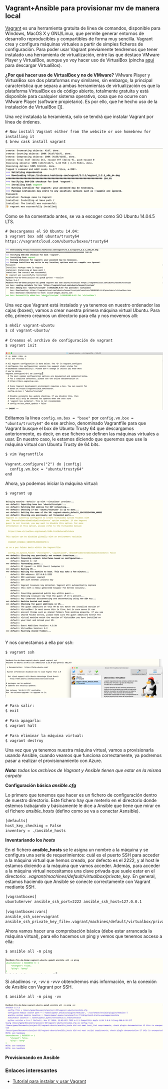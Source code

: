 ## Vagrant+Ansible para provisionar mv de manera local

[Vagrant](http://www.conasa.es/blog/vagrant-la-herramienta-para-crear-entornos-de-desarrollo-reproducibles/) es una herramienta gratuita de línea de comandos, disponible para Windows, MacOS X y GNU/Linux, que permite generar entornos de desarrollo reproducibles y compartibles de forma muy sencilla. Vagrant crea y configura máquinas virtuales a partir de simples ficheros de configuración. Para poder usar Vagrant previamente tendremos que tener instalado una herramienta de virtualización, entre las que destaco VMware Player y VirtualBox, aunque yo voy hacer uso de VirtualBox (pincha [aquí](https://www.virtualbox.org/wiki/Downloads) para descargar VirtualBox).

**¿Por qué hacer uso de VirtualBox y no de VMware?** VMware Player y VirtualBox son dos plataformas muy similares, sin embargo, la principal característica que separa a ambas herramientas de virtualización es que la plataforma VirtualBox es de código abierto, totalmente gratuita y está disponible para cualquier sistema operativo, cosa que no ocurre con VMware Player (software propietario). Es por ello, que he hecho uso de la instalación de VirtualBox [[1][1]].

Una vez instalada la heramienta, solo se tendrá que instalar Vagrant por línea de órdenes.

~~~
# Now install Vagrant either from the website or use homebrew for installing it
$ brew cask install vagrant
~~~

![](../../docs/images/vagrant0.png)

Como se ha comentado antes, se va a escoger como SO Ubuntu 14.04.5 LTS.

~~~
# Descargamos el SO Ubuntu 14.04:
$ vagrant box add ubuntu/trusty64 https://vagrantcloud.com/ubuntu/boxes/trusty64
~~~

![](../../docs/images/vagrant1.png)

Una vez que Vagrant está instalado y ya tenemos en nuestro ordenador las cajas (boxes), vamos a crear nuestra primera máquina virtual Ubuntu. Para ello, primero creamos un directorio para ella y nos movemos allí:

~~~
$ mkdir vagrant-ubuntu
$ cd vagrant-ubuntu/

# Creamos el archivo de configuración de vagrant
$ vagrant init
~~~

![](../../docs/images/vagrant2.png)

Editamos la línea `config.vm.box = "base"` por `config.vm.box = "ubuntu/trusty64"` de ese archivo, denominado Vagrantfile para que Vagrant busque el box de Ubuntu Trusty 64 que descargamos anteriormente, es decir, en ese fichero se definen las máquinas virtuales a usar. En nuestro caso, le estamos diciendo que queremos que use la máquina virtual con Ubuntu Trusty de 64 bits.

~~~
$ vim Vagrantfile

Vagrant.configure("2") do |config|
  config.vm.box = "ubuntu/trusty64"
end
~~~

Ahora, ya podemos iniciar la máquina virtual:

~~~
$ vagrant up
~~~

![](../../docs/images/vagrant3.png)

Y nos conectamos a ella por ssh:

~~~
$ vagrant ssh
~~~

![](../../docs/images/vagrant4.png)

~~~
# Para salir:
$ exit

# Para apagarla:
$ vagrant halt

# Para eliminar la máquina virtual:
$ vagrant destroy
~~~

Una vez que ya tenemos nuestra máquina virtual, vamos a provisionarla usando Ansible, cuando veamos que funciona correctamente, ya podremos pasar a realizar el provisionamiento con Azure.

_**Nota**: todos los archivos de Vagrant y Ansible tienen que estar en la misma carpeta_

**Configuración básica _ansible.cfg_**

Lo primero que tenemos que hacer es un fichero de configuración dentro de nuestro directorio. Este fichero hay que meterlo en el directorio donde estemos trabajando y básicamente le dice a Ansible que tiene que mirar en el fichero *ansible_hosts* (defino como se va a conectar Asnsible).

```
[defaults]
host_key_checking = False
inventory = ./ansible_hosts
```

**Inventariando los _hosts_**

En el fichero **ansible_hosts** se le asigna un nombre a la máquina y se configura una serie de requerimientos: cuál es el puerto SSH para acceder a la máquina virtual que hemos creado, por defecto es el 2222, y al host le estamos diciendo a la máquina que vamos acceder. Además, para acceder a la máquina virtual necesitamos una clave privada que suele estar en el directorio: *.vagrant/machines/default/virtualbox/private_key*. En general, estamos haciendo que Ansible se conecte correctamente con Vagrant mediante SSH.

```
[vagrantboxes]
ubuntuServer ansible_ssh_port=2222 ansible_ssh_host=127.0.0.1

[vagrantboxes:vars]
ansible_ssh_user=vagrant
ansible_ssh_private_key_file=.vagrant/machines/default/virtualbox/private_key
```

Ahora vamos hacer una comprobación básica (debe estar arrancada la máquina virtual), para ello hacemos un ping y vemos que tenemos acceso a ella:

```
$ ansible all -m ping
```

![](../../docs/images/vagrant5.png)

Si añadimos _-v_, _-vv_ o _-vvv_ obtendremos más información, en la conexión de Ansible con Vagrant por SSH.

```
$ ansible all -m ping -vv
```

![](../../docs/images/vagrant6.png)


**Provisionando en Ansible**



### Enlaces interesantes

- [Tutorial para instalar y usar Vagrant](https://fortinux.gitbooks.io/humble_tips/content/capitulo_1_usando_aplicaciones_en_linux/tutorial_instalar_vagrant_para_usar_ambientes_virtuales_en_gnulinux.html)


[1]: https://www.softzone.es/2017/03/14/comparativa-vmware-virtualbox/
